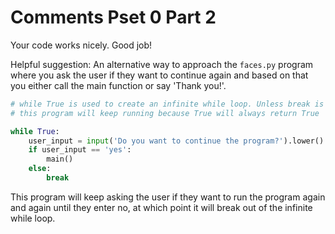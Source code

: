 # Comments Pset 0 Part 2

Your code works nicely. Good job!

Helpful suggestion: An alternative way to approach the `faces.py` program where you ask the user if they want to continue again and based on that you either call the main function or say 'Thank you!'.

```python
# while True is used to create an infinite while loop. Unless break is used, 
# this program will keep running because True will always return True

while True:
    user_input = input('Do you want to continue the program?').lower()
    if user_input == 'yes':
        main()
    else:
        break
```

This program will keep asking the user if they want to run the program again and again until they enter no, at which point it will break out of the infinite while loop.
